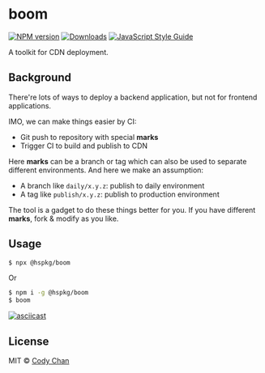 # boom

[![NPM version][npm-image]][npm-url]
[![Downloads][downloads-image]][npm-url]
[![JavaScript Style Guide][standard-image]][standard-url]


A toolkit for CDN deployment.

## Background

There're lots of ways to deploy a backend application, but not for frontend applications.

IMO, we can make things easier by CI:

 - Git push to repository with special **marks**
 - Trigger CI to build and publish to CDN

Here **marks** can be a branch or tag which can also be used to separate different environments. And here we make an assumption:

 - A branch like `daily/x.y.z`: publish to daily environment
 - A tag like `publish/x.y.z`: publish to production environment

The tool is a gadget to do these things better for you. If you have different **marks**, fork & modify as you like.

## Usage

```bash
$ npx @hspkg/boom
```

Or

```bash
$ npm i -g @hspkg/boom
$ boom
```

[![asciicast](https://asciinema.org/a/WkwNbnr04kr4xdr20OIfrSIdC.png)](https://asciinema.org/a/WkwNbnr04kr4xdr20OIfrSIdC)

## License

MIT © [Cody Chan](https://int64ago.org/)


[npm-image]: https://img.shields.io/npm/v/@hspkg/boom.svg?style=flat-square
[npm-url]: https://npmjs.org/package/@hspkg/boom
[downloads-image]: https://img.shields.io/npm/dt/@hspkg/boom.svg?style=flat-square
[standard-image]: https://img.shields.io/badge/code_style-standard-brightgreen.svg?style=flat-square
[standard-url]: https://standardjs.com